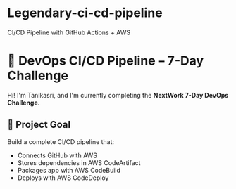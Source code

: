# Legendary-ci-cd-pipeline
CI/CD Pipeline with GitHub Actions + AWS
# 🚀 DevOps CI/CD Pipeline – 7-Day Challenge

Hi! I'm Tanikasri, and I'm currently completing the **NextWork 7-Day DevOps Challenge**.

## 🔧 Project Goal
Build a complete CI/CD pipeline that:
- Connects GitHub with AWS
- Stores dependencies in AWS CodeArtifact
- Packages app with AWS CodeBuild
- Deploys with AWS CodeDeploy

